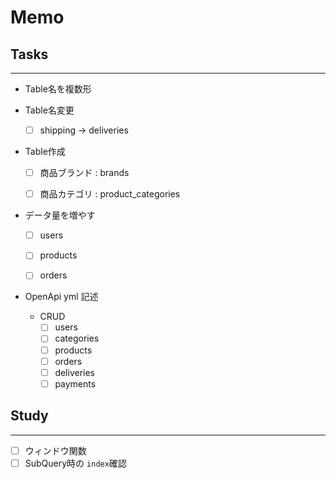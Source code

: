 # Memo

## Tasks

---

- Table名を複数形

- Table名変更
    - [ ] shipping -> deliveries


- Table作成
    - [ ] 商品ブランド : brands
    - [ ] 商品カテゴリ : product_categories


- データ量を増やす
    - [ ] users
    - [ ] products
    - [ ] orders


- OpenApi yml 記述
    - CRUD
        - [ ] users
        - [ ] categories
        - [ ] products
        - [ ] orders
        - [ ] deliveries
        - [ ] payments

## Study

---

- [ ] ウィンドウ関数
- [ ] SubQuery時の `index`確認
